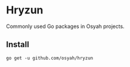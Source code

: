 # Hryzun

Commonly used Go packages in Osyah projects.

## Install

```
go get -u github.com/osyah/hryzun
```
